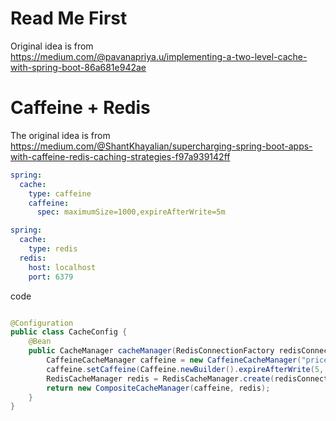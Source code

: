 # Read Me First

Original idea is from  
https://medium.com/@pavanapriya.u/implementing-a-two-level-cache-with-spring-boot-86a681e942ae

# Caffeine + Redis

The original idea is from  
https://medium.com/@ShantKhayalian/supercharging-spring-boot-apps-with-caffeine-redis-caching-strategies-f97a939142ff

```yaml
spring:
  cache:
    type: caffeine
    caffeine:
      spec: maximumSize=1000,expireAfterWrite=5m

spring:
  cache:
    type: redis
  redis:
    host: localhost
    port: 6379
```

code

```java

@Configuration
public class CacheConfig {
    @Bean
    public CacheManager cacheManager(RedisConnectionFactory redisConnectionFactory) {
        CaffeineCacheManager caffeine = new CaffeineCacheManager("prices");
        caffeine.setCaffeine(Caffeine.newBuilder().expireAfterWrite(5, TimeUnit.MINUTES));
        RedisCacheManager redis = RedisCacheManager.create(redisConnectionFactory);
        return new CompositeCacheManager(caffeine, redis);
    }
}

```
